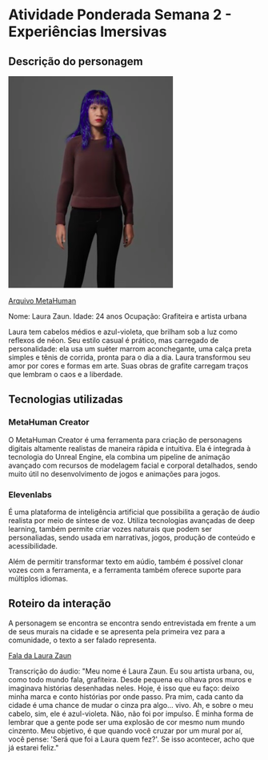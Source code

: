 # Atividade Ponderada Semana 2 - Experiências Imersivas
## Descrição do personagem

![Laura Zaun](assets/Laura_Zaun.png)

[Arquivo MetaHuman](metahuman/Pownder.mhb)

Nome: Laura Zaun.
Idade: 24 anos
Ocupação: Grafiteira e artista urbana

Laura tem cabelos médios e azul-violeta, que brilham sob a luz como reflexos de néon. Seu estilo casual é prático, mas carregado de personalidade: ela usa um suéter marrom aconchegante, uma calça preta simples e tênis de corrida, pronta para o dia a dia. 
Laura transformou seu amor por cores e formas em arte. Suas obras de grafite carregam traços que lembram o caos e a liberdade.

## Tecnologias utilizadas
### MetaHuman Creator

O MetaHuman Creator é uma ferramenta para criação de personagens digitais altamente realistas de maneira rápida e intuitiva. Ela é integrada à tecnologia do Unreal Engine, ela combina um pipeline de animação avançado com recursos de modelagem facial e corporal detalhados, sendo muito útil no desenvolvimento de jogos e animações para jogos.


### Elevenlabs

É uma plataforma de inteligência artificial que possibilita a geração de áudio realista por meio de síntese de voz. Utiliza tecnologias avançadas de deep learning, também permite criar vozes naturais que podem ser personaliadas, sendo usada em narrativas, jogos, produção de conteúdo e acessibilidade.

Além de permitir transformar texto em aúdio, também é possível clonar vozes com a ferramenta, e a ferramenta também oferece suporte para múltiplos idiomas.

## Roteiro da interação

A personagem se encontra se encontra sendo entrevistada em frente a um de seus murais na cidade e se apresenta pela primeira vez para a comunidade, o texto a ser falado representa.


[Fala da Laura Zaun](audio/Laura_Zaun.mp3)

Transcrição do áudio: "Meu nome é Laura Zaun. Eu sou artista urbana, ou, como todo mundo fala, grafiteira. Desde pequena eu olhava pros muros e imaginava histórias desenhadas neles. Hoje, é isso que eu faço: deixo minha marca e conto histórias por onde passo. Pra mim, cada canto da cidade é uma chance de mudar o cinza pra algo... vivo.
Ah, e sobre o meu cabelo, sim, ele é azul-violeta. Não, não foi por impulso. É minha forma de lembrar que a gente pode ser uma explosão de cor mesmo num mundo cinzento. Meu objetivo, é que quando você cruzar por um mural por aí, você pense: 'Será que foi a Laura quem fez?'. Se isso acontecer, acho que já estarei feliz."
